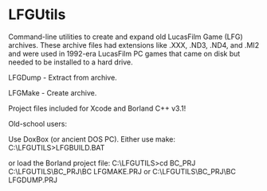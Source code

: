 # LFGUtils
Command-line utilities to create and expand old LucasFilm Game (LFG) archives.  These archive files had extensions like .XXX, .ND3, .ND4, and .MI2 and were used in 1992-era LucasFilm PC games that came on disk but needed to be installed to a hard drive.

LFGDump - Extract from archive. 

LFGMake - Create archive.

Project files included for Xcode and Borland C++ v3.1!

Old-school users:


Use DoxBox (or ancient DOS PC). Either use make:
C:\LFGUTILS>LFGBUILD.BAT

or load the Borland project file:
C:\LFGUTILS>cd BC_PRJ
C:\LFGUTILS\BC_PRJ\BC LFGMAKE.PRJ
or
C:\LFGUTILS\BC_PRJ\BC LFGDUMP.PRJ


